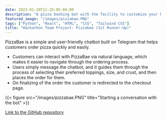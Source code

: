 ```yaml
---
date: 2023-01-29T11:25:05-04:00
description: "A pizza booking bot with the facility to customize your bite."
featured_image: "/images/pizzabae.PNG"
tags: ["Python", "React", "HTML", "CSS", "Tailwind CSS"]
title: "Hackathon Team Project: Pizzabae (1st Runner-Up)"
---
```


PizzaBae is a simple and user-friendly chatbot built on Telegram that helps customers order pizza quickly and easily.

* Customers can interact with PizzaBae via natural language, which makes it easier to navigate through the ordering process.
* Users simply message the chatbot, and it guides them through the process of selecting their preferred toppings, size, and crust, and then places the order for them.
* On finalizing of the order the customer is redirected to the checkout page.

{{< figure src="/images/pizzabae.PNG" title="Starting a conversation with the bot" >}}

[Link to the GitHub repository](https://github.com/siya-pathak/pizzabae)